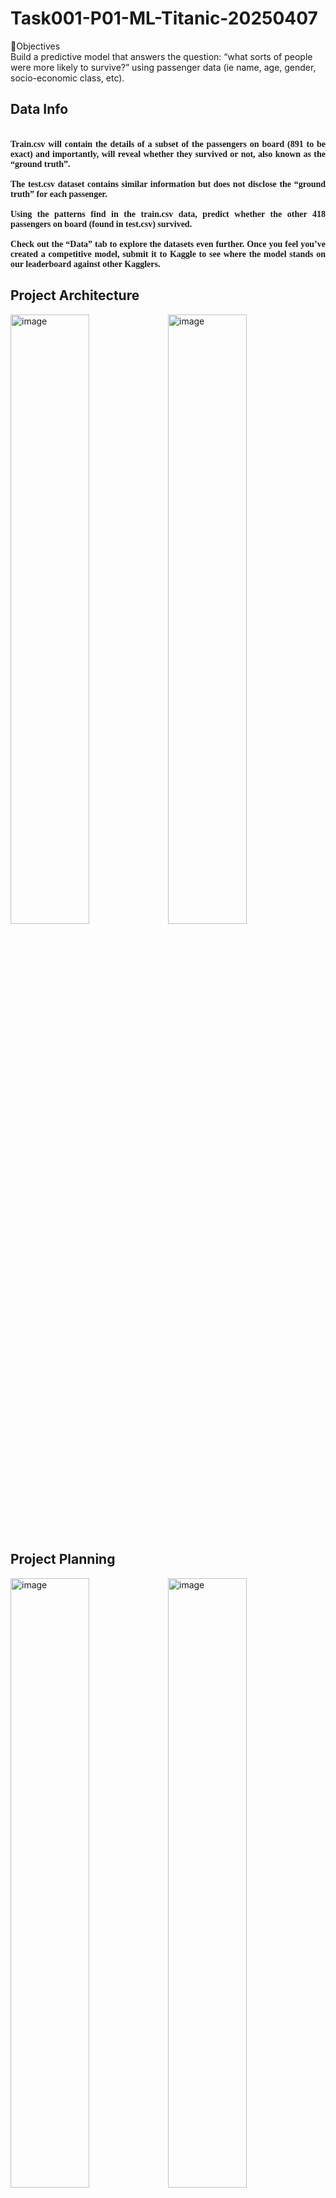 # Task001-P01-ML-Titanic-20250407
🎯Objectives <br>
Build a predictive model that answers the question: “what sorts of people were more likely to survive?” using passenger data (ie name, age, gender, socio-economic class, etc).
<h2><a id="Def">Data Info</a></h2>
<h4 style="text-align:justify; font-family: Calibri"><br> Train.csv will contain the details of a subset of the passengers on board (891 to be exact) and importantly, will reveal whether they survived or not, also known as the “ground truth”. <br> 
    <br>  The test.csv dataset contains similar information but does not disclose the “ground truth” for each passenger.<br> 
   <br>   Using the patterns find in the train.csv data, predict whether the other 418 passengers on board (found in test.csv) survived.  <br> 
  <br>    Check out the “Data” tab to explore the datasets even further. Once you feel you’ve created a competitive model, submit it to Kaggle to see where the model stands on our leaderboard against other Kagglers.</h4>

## Project Architecture
<img src="https://github.com/user-attachments/assets/362487ec-7030-4f86-9872-3905c989102a" alt="image" width="50%"><img src="https://github.com/user-attachments/assets/d9d4a617-bdf1-460d-b206-60969704c1ed" alt="image" width="50%">

## Project Planning
<img src="https://github.com/user-attachments/assets/5dd30ab4-15a9-4565-b724-0e5397122889" alt="image" width="50%"><img src="https://github.com/user-attachments/assets/97e6b950-7dba-40cc-87c4-86c45ceeb7d5" alt="image" width="50%">
<img src="https://github.com/user-attachments/assets/e3f12288-46f9-4959-aea7-d22e7109a679" alt="image" width="50%"><img src="https://github.com/user-attachments/assets/28cc518f-04cd-44d3-8812-1259011f5b7b" alt="image" width="50%">

<h2><a id="Clea">Data Cleaning</a></h2>

### Missing values
<img src="https://github.com/user-attachments/assets/31bf7d4e-d617-4693-a58e-3e086643cafc" alt="image" width="50%"><img src="https://github.com/user-attachments/assets/05fdc8c0-f828-49c2-a4dc-106799295f59" alt="image" width="50%">

<h2><a id="Clea">Exploratory Data Analysis (EDA)</a></h2>
<img src="https://github.com/user-attachments/assets/5415e49d-b461-4c94-ba31-8f64fd213381" alt="image" width="50%">

### Numerical data
<img src="https://github.com/user-attachments/assets/8548f927-d9e3-4b88-b9de-d59c0330e2ea" alt="image" width="50%"><img src="https://github.com/user-attachments/assets/990e023a-111c-494b-88be-10c0f9c0b0ba" alt="image" width="50%">

### Categorical data
<img src="" alt="image" width="50%">
![image](https://github.com/user-attachments/assets/756dbdd2-12ea-49d7-b3b2-4cfe78147510)


<img src="" alt="image" width="50%">
